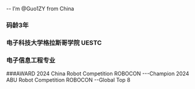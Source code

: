  -- I’m @Guo1ZY from China

### 码龄3年
### 电子科技大学格拉斯哥学院 UESTC
### 电子信息工程专业

 ###AWARD
 2024 China Robot Competition ROBOCON ---Champion 
 2024 ABU Robot Competition ROBOCON --Global Top 8
 
 
